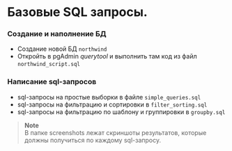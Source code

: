 # Базовые SQL запросы.
### Создание и наполнение БД

- Создание новой БД `northwind`
- Откройть в pgAdmin _querytool_ и выполнить там код из файл `northwind_script.sql`

### Написание sql-запросов

- sql-запросы на простые выборки в файле `simple_queries.sql`
- sql-запросы на фильтрацию и сортировки в `filter_sorting.sql`
- sql-запросы на фильтрацию по шаблону и группировки в `groupby.sql`

> **Note**
> <br>
> В папке screenshots лежат скриншоты результатов, которые должны получиться по каждому sql-запросу.
